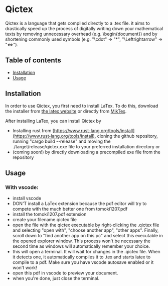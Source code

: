 # Qictex
Qictex is a language that gets compiled directly to a .tex file. it aims to drastically speed up the process of digitally writing down your mathematical texts by removing unnecessary overhead (e.g. \begin{document}) and by shortening commonly used symbols (e.g. "\cdot" => "*", "\Leftrightarrow" => "<=>").

## Table of contents
 - [Installation](#installation)
 - [Usage](#usage)

## Installation
In order to use Qictex, you first need to install LaTex.
To do this, download the installer from [the latex website](https://www.latex-project.org/get/) or directly from [MikTex](https://miktex.org/download).

After installing LaTex, you can install Qictex by
 - Installing rust from [https://www.rust-lang.org/tools/install](https://www.rust-lang.org/tools/install), cloning the github repository, running "cargo build --release" and moving the ./target/release/qictex.exe file to your preferred installation directory
   or
 - (coming soon!) by directly downloading a precompiled exe file from the repository

## Usage
### With vscode:
 - install vscode
 - DON'T install a LaTex extension because the pdf editor will try to compete with the much better one from tomoki1207.pdf
 - install the tomoki1207.pdf extension
 - create your filename.qictex file
 - open the file with the qictex executable by right-clicking the .qictex file and selecting \"open with\", \"choose another app\", \"other apps\". Finally, scroll down to \"find another app on this pc\" and select this executable in the opened explorer window. This process won't be necessary the second time as windows will automatically remember your choice.
 - this will open a terminal. It will wait for changes in the .qictex file. When it detects one, it automatically compiles it to .tex and starts latex to compile to a pdf. Make sure you have vscode autosave enabled or it won't work!
 - open this pdf in vscode to preview your document.
 - when you're done, just close the terminal.
